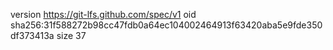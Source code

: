 version https://git-lfs.github.com/spec/v1
oid sha256:31f588272b98cc47fdb0a64ec104002464913f63420aba5e9fde350df373413a
size 37
